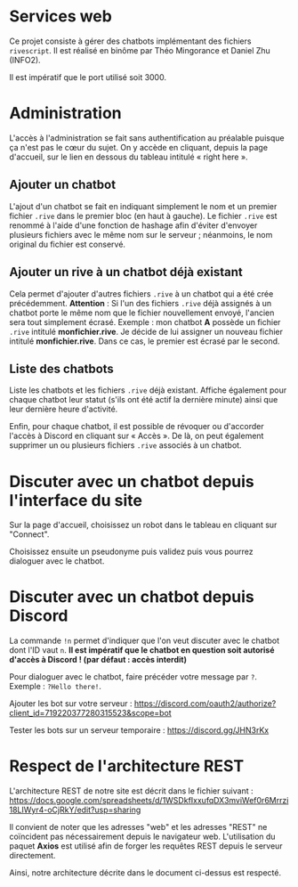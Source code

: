 # Services web

Ce projet consiste à gérer des chatbots implémentant des fichiers `rivescript`. Il est réalisé en binôme par Théo Mingorance et Daniel Zhu (INFO2).

Il est impératif que le port utilisé soit 3000.

# Administration

L'accès à l'administration se fait sans authentification au préalable puisque ça n'est pas le cœur du sujet. On y accède en cliquant, depuis la page d'accueil, sur le lien en dessous du tableau intitulé « right here ».

## Ajouter un chatbot

L'ajout d'un chatbot se fait en indiquant simplement le nom et un premier fichier `.rive` dans le premier bloc (en haut à gauche).
Le fichier `.rive` est renommé à l'aide d'une fonction de hashage afin d'éviter d'envoyer plusieurs fichiers avec le même nom sur le serveur ; néanmoins, le nom original du fichier est conservé.

## Ajouter un rive à un chatbot déjà existant

Cela permet d'ajouter d'autres fichiers `.rive` à un chatbot qui a été crée précédemment.
**Attention** : Si l'un des fichiers `.rive` déjà assignés à un chatbot porte le même nom que le fichier nouvellement envoyé, l'ancien sera tout simplement écrasé. Exemple : mon chatbot **A** possède un fichier `.rive` intitulé **monfichier.rive**. Je décide de lui assigner un nouveau fichier intitulé **monfichier.rive**. Dans ce cas, le premier est écrasé par le second.

## Liste des chatbots

Liste les chatbots et les fichiers `.rive` déjà existant. Affiche également pour chaque chatbot leur statut (s'ils ont été actif la dernière minute) ainsi que leur dernière heure d'activité.

Enfin, pour chaque chatbot, il est possible de révoquer ou d'accorder l'accès à Discord en cliquant sur « Accès ». De là, on peut également supprimer un ou plusieurs fichiers `.rive` associés à un chatbot.

# Discuter avec un chatbot depuis l'interface du site

Sur la page d'accueil, choisissez un robot dans le tableau en cliquant sur "Connect".

Choisissez ensuite un pseudonyme puis validez puis vous pourrez dialoguer avec le chatbot.

# Discuter avec un chatbot depuis Discord

La commande `!n` permet d'indiquer que l'on veut discuter avec le chatbot dont l'ID vaut `n`. **Il est impératif que le chatbot en question soit autorisé d'accès à Discord ! (par défaut : accès interdit)**

Pour dialoguer avec le chatbot, faire précéder votre message par `?`. Exemple : `?Hello there!`.

Ajouter les bot sur votre serveur : https://discord.com/oauth2/authorize?client_id=719220377280315523&scope=bot

Tester les bots sur un serveur temporaire : https://discord.gg/JHN3rKx

# Respect de l'architecture REST

L'architecture REST de notre site est décrit dans le fichier suivant : https://docs.google.com/spreadsheets/d/1WSDkfIxxufqDX3mviWef0r6Mrrzi18LIWyr4-oCjRkY/edit?usp=sharing

Il convient de noter que les adresses "web" et les adresses "REST" ne coïncident pas nécessairement depuis le navigateur web. L'utilisation du paquet **Axios** est utilisé afin de forger les requêtes REST depuis le serveur directement.

Ainsi, notre architecture décrite dans le document ci-dessus est respecté.